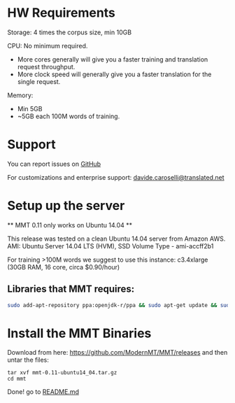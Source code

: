 # HW Requirements

Storage: 4 times the corpus size, min 10GB 

CPU: No minimum required. 
  - More cores generally will give you a faster training and translation request throughput. 
  - More clock speed will generally give you a faster translation for the single request.

Memory: 
  - Min 5GB
  - ~5GB each 100M words of training.

# Support

You can report issues on [GitHub](https://github.com/ModernMT/MMT/issues)

For customizations and enterprise support: davide.caroselli@translated.net

# Setup up the server

** MMT 0.11 only works on Ubuntu 14.04 **

This release was tested on a clean Ubuntu 14.04 server from Amazon AWS.
AMI: Ubuntu Server 14.04 LTS (HVM), SSD Volume Type -  ami-accff2b1

For training >100M words we suggest to use this instance: 
c3.4xlarge (30GB RAM, 16 core, circa $0.90/hour)

## Libraries that MMT requires:

```bash
sudo add-apt-repository ppa:openjdk-r/ppa && sudo apt-get update && sudo apt-get install openjdk-8-jdk
```

# Install the MMT Binaries

Download from here: https://github.com/ModernMT/MMT/releases and then untar the files:

```
tar xvf mmt-0.11-ubuntu14_04.tar.gz
cd mmt
```

Done! go to [README.md](README.md)
